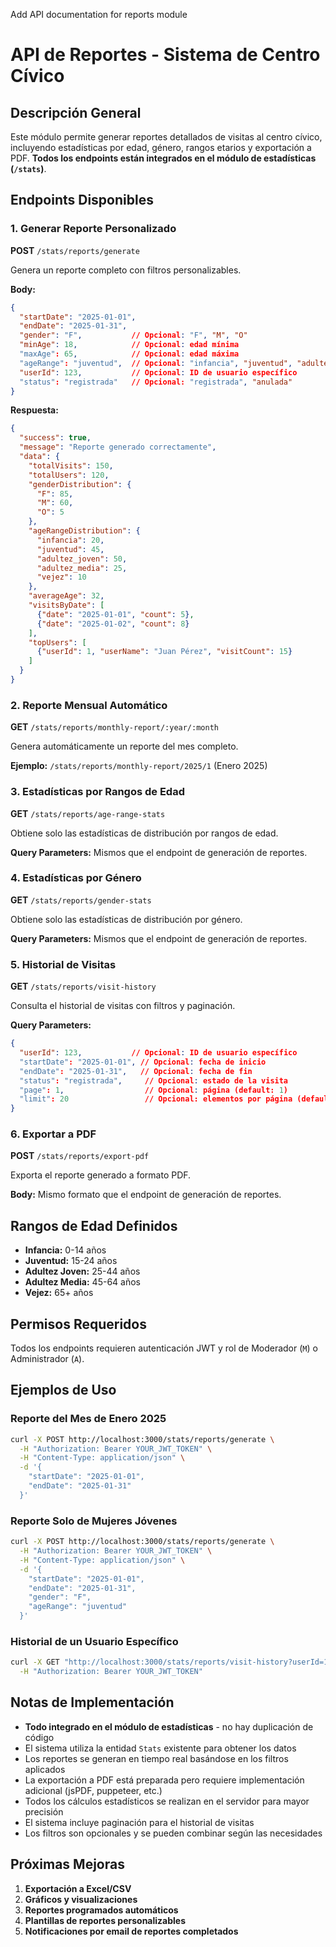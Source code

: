 Add API documentation for reports module
# API de Reportes - Sistema de Centro Cívico
## Descripción General

Este módulo permite generar reportes detallados de visitas al centro cívico, incluyendo estadísticas por edad, género, rangos etarios y exportación a PDF. **Todos los endpoints están integrados en el módulo de estadísticas (`/stats`)**.

## Endpoints Disponibles

### 1. Generar Reporte Personalizado
**POST** `/stats/reports/generate`

Genera un reporte completo con filtros personalizables.

**Body:**
```json
{
  "startDate": "2025-01-01",
  "endDate": "2025-01-31",
  "gender": "F",           // Opcional: "F", "M", "O"
  "minAge": 18,            // Opcional: edad mínima
  "maxAge": 65,            // Opcional: edad máxima
  "ageRange": "juventud",  // Opcional: "infancia", "juventud", "adultez_joven", "adultez_media", "vejez"
  "userId": 123,           // Opcional: ID de usuario específico
  "status": "registrada"   // Opcional: "registrada", "anulada"
}
```

**Respuesta:**
```json
{
  "success": true,
  "message": "Reporte generado correctamente",
  "data": {
    "totalVisits": 150,
    "totalUsers": 120,
    "genderDistribution": {
      "F": 85,
      "M": 60,
      "O": 5
    },
    "ageRangeDistribution": {
      "infancia": 20,
      "juventud": 45,
      "adultez_joven": 50,
      "adultez_media": 25,
      "vejez": 10
    },
    "averageAge": 32,
    "visitsByDate": [
      {"date": "2025-01-01", "count": 5},
      {"date": "2025-01-02", "count": 8}
    ],
    "topUsers": [
      {"userId": 1, "userName": "Juan Pérez", "visitCount": 15}
    ]
  }
}
```

### 2. Reporte Mensual Automático
**GET** `/stats/reports/monthly-report/:year/:month`

Genera automáticamente un reporte del mes completo.

**Ejemplo:** `/stats/reports/monthly-report/2025/1` (Enero 2025)

### 3. Estadísticas por Rangos de Edad
**GET** `/stats/reports/age-range-stats`

Obtiene solo las estadísticas de distribución por rangos de edad.

**Query Parameters:** Mismos que el endpoint de generación de reportes.

### 4. Estadísticas por Género
**GET** `/stats/reports/gender-stats`

Obtiene solo las estadísticas de distribución por género.

**Query Parameters:** Mismos que el endpoint de generación de reportes.

### 5. Historial de Visitas
**GET** `/stats/reports/visit-history`

Consulta el historial de visitas con filtros y paginación.

**Query Parameters:**
```json
{
  "userId": 123,           // Opcional: ID de usuario específico
  "startDate": "2025-01-01", // Opcional: fecha de inicio
  "endDate": "2025-01-31",   // Opcional: fecha de fin
  "status": "registrada",     // Opcional: estado de la visita
  "page": 1,                  // Opcional: página (default: 1)
  "limit": 20                 // Opcional: elementos por página (default: 20)
}
```

### 6. Exportar a PDF
**POST** `/stats/reports/export-pdf`

Exporta el reporte generado a formato PDF.

**Body:** Mismo formato que el endpoint de generación de reportes.

## Rangos de Edad Definidos

- **Infancia:** 0-14 años
- **Juventud:** 15-24 años
- **Adultez Joven:** 25-44 años
- **Adultez Media:** 45-64 años
- **Vejez:** 65+ años

## Permisos Requeridos

Todos los endpoints requieren autenticación JWT y rol de Moderador (`M`) o Administrador (`A`).

## Ejemplos de Uso

### Reporte del Mes de Enero 2025
```bash
curl -X POST http://localhost:3000/stats/reports/generate \
  -H "Authorization: Bearer YOUR_JWT_TOKEN" \
  -H "Content-Type: application/json" \
  -d '{
    "startDate": "2025-01-01",
    "endDate": "2025-01-31"
  }'
```

### Reporte Solo de Mujeres Jóvenes
```bash
curl -X POST http://localhost:3000/stats/reports/generate \
  -H "Authorization: Bearer YOUR_JWT_TOKEN" \
  -H "Content-Type: application/json" \
  -d '{
    "startDate": "2025-01-01",
    "endDate": "2025-01-31",
    "gender": "F",
    "ageRange": "juventud"
  }'
```

### Historial de un Usuario Específico
```bash
curl -X GET "http://localhost:3000/stats/reports/visit-history?userId=123&page=1&limit=10" \
  -H "Authorization: Bearer YOUR_JWT_TOKEN"
```

## Notas de Implementación

- **Todo integrado en el módulo de estadísticas** - no hay duplicación de código
- El sistema utiliza la entidad `Stats` existente para obtener los datos
- Los reportes se generan en tiempo real basándose en los filtros aplicados
- La exportación a PDF está preparada pero requiere implementación adicional (jsPDF, puppeteer, etc.)
- Todos los cálculos estadísticos se realizan en el servidor para mayor precisión
- El sistema incluye paginación para el historial de visitas
- Los filtros son opcionales y se pueden combinar según las necesidades

## Próximas Mejoras

1. **Exportación a Excel/CSV**
2. **Gráficos y visualizaciones**
3. **Reportes programados automáticos**
4. **Plantillas de reportes personalizables**
5. **Notificaciones por email de reportes completados**
